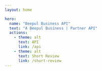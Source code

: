 ```yaml
---
layout: home

hero:
  name: "Beepul Business API"
  text: "A Beepul Business | Partner API"
  actions:
    - theme: alt
      text: API
      link: /api
    - theme: alt
      text: Short Review
      link: /short-review
---
```


